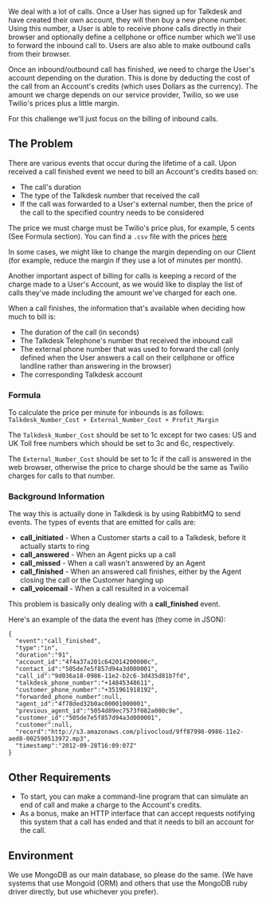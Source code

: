 We deal with a lot of calls. Once a User has signed up for Talkdesk and have created their own account, they will then buy a new phone number. Using this number, a User is able to receive phone calls directly in their browser and optionally define a cellphone or office number which we'll use to forward the inbound call to. Users are also able to make outbound calls from their browser.

Once an inbound/outbound call has finished, we need to charge the User's account depending on the duration. This is done by deducting the cost of the call from an Account's credits (which uses Dollars as the currency). The amount we charge depends on our service provider, Twilio, so we use Twilio's prices plus a little margin.

For this challenge we'll just focus on the billing of inbound calls.

## The Problem

There are various events that occur during the lifetime of a call. Upon received a call finished event we need to bill an Account's credits based on:

* The call's duration
* The type of the Talkdesk number that received the call
* If the call was forwarded to a User's external number, then the price of the call to the specified country needs to be considered

The price we must charge must be Twilio's price plus, for example, 5 cents (See Formula section). You can find a `.csv` file with the prices [here](https://www.twilio.com/resources/rates/international-rates.csv)

In some cases, we might like to change the margin depending on our Client (for example, reduce the margin if they use a lot of minutes per month).

Another important aspect of billing for calls is keeping a record of the charge made to a User's Account, as we would like to display the list of calls they've made including the amount we've charged for each one.

When a call finishes, the information that's available when deciding how much to bill is:

* The duration of the call (in seconds)
* The Talkdesk Telephone's number that received the inbound call
* The external phone number that was used to forward the call (only defined when the User answers a call on their cellphone or office landline rather than answering in the browser)
* The corresponding Talkdesk account

### Formula

To calculate the price per minute for inbounds is as follows: `Talkdesk_Number_Cost + External_Number_Cost + Profit_Margin`

The `Talkdesk_Number_Cost` should be set to 1c except for two cases: US and UK Toll free numbers which should be set to 3c and 6c, respectively.

The `External_Number_Cost` should be set to 1c if the call is answered in the web browser, otherwise the price to charge should be the same as Twilio charges for calls to that number.

### Background Information

The way this is actually done in Talkdesk is by using RabbitMQ to send events. The types of events that are emitted for calls are:

* **call_initiated** - When a Customer starts a call to a Talkdesk, before it actually starts to ring
* **call_answered** - When an Agent picks up a call
* **call_missed** - When a call wasn't answered by an Agent
* **call_finished** - When an answered call finishes, either by the Agent closing the call or the Customer hanging up
* **call_voicemail** - When a call resulted in a voicemail

This problem is basically only dealing with a **call_finished** event.

Here's an example of the data the event has (they come in JSON):

```
{
  "event":"call_finished",
  "type":"in",
  "duration":"91",
  "account_id":"4f4a37a201c642014200000c",
  "contact_id":"505de7e5f857d94a3d000001",
  "call_id":"9d036a18-0986-11e2-b2c6-3d435d81b7fd",
  "talkdesk_phone_number":"+14845348611",
  "customer_phone_number":"+351961918192",
  "forwarded_phone_number":null,
  "agent_id":"4f78ded32b0ac00001000001",
  "previous_agent_id":"5054d89ec7573f082a000c9e",
  "customer_id":"505de7e5f857d94a3d000001",
  "customer":null,
  "record":"http://s3.amazonaws.com/plivocloud/9ff87998-0986-11e2-aed8-002590513972.mp3",
  "timestamp":"2012-09-28T16:09:07Z"
}
```

## Other Requirements

* To start, you can make a command-line program that can simulate an end of call and make a charge to the Account's credits.
* As a bonus, make an HTTP interface that can accept requests notifying this system that a call has ended and that it needs to bill an account for the call.

## Environment

We use MongoDB as our main database, so please do the same. (We have systems that use Mongoid (ORM) and others that use the MongoDB ruby driver directly, but use whichever you prefer).
